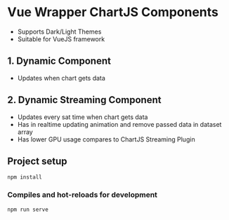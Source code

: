 # Vue Wrapper ChartJS Components
- Supports Dark/Light Themes
- Suitable for VueJS framework

## 1. Dynamic Component
- Updates when chart gets data

## 2. Dynamic Streaming Component
- Updates every sat time when chart gets data
- Has in realtime updating animation and remove passed data in dataset array 
- Has lower GPU usage compares to ChartJS Streaming Plugin

## Project setup
```
npm install
```

### Compiles and hot-reloads for development
```
npm run serve
```


